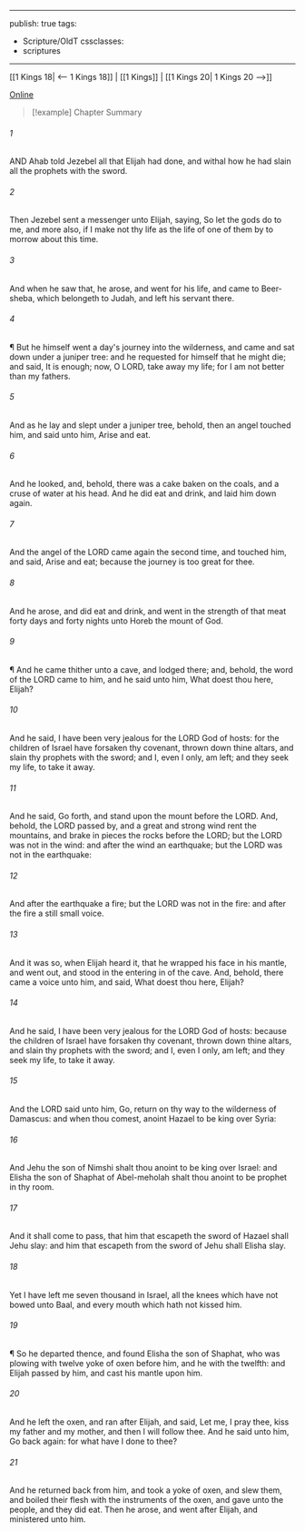 

---
publish: true
tags:
  - Scripture/OldT
cssclasses:
  - scriptures
---
[[1 Kings 18| <-- 1 Kings 18]] | [[1 Kings]] | [[1 Kings 20| 1 Kings 20 -->]]

[Online](https://churchofjesuschrist.org/study/scriptures/ot/1-kgs/19?lang=eng)

>[!example] Chapter Summary
>
###### 1
AND Ahab told Jezebel all that Elijah had done, and withal how he had slain all the prophets with the sword.
###### 2
Then Jezebel sent a messenger unto Elijah, saying, So let the gods do to me, and more also, if I make not thy life as the life of one of them by to morrow about this time.
###### 3
And when he saw that, he arose, and went for his life, and came to Beer-sheba, which belongeth to Judah, and left his servant there.
###### 4
¶ But he himself went a day's journey into the wilderness, and came and sat down under a juniper tree: and he requested for himself that he might die; and said, It is enough; now, O LORD, take away my life; for I am not better than my fathers.
###### 5
And as he lay and slept under a juniper tree, behold, then an angel touched him, and said unto him, Arise and eat.
###### 6
And he looked, and, behold, there was a cake baken on the coals, and a cruse of water at his head.  And he did eat and drink, and laid him down again.
###### 7
And the angel of the LORD came again the second time, and touched him, and said, Arise and eat; because the journey is too great for thee.
###### 8
And he arose, and did eat and drink, and went in the strength of that meat forty days and forty nights unto Horeb the mount of God.
###### 9
¶ And he came thither unto a cave, and lodged there; and, behold, the word of the LORD came to him, and he said unto him, What doest thou here, Elijah?
###### 10
And he said, I have been very jealous for the LORD God of hosts: for the children of Israel have forsaken thy covenant, thrown down thine altars, and slain thy prophets with the sword; and I, even I only, am left; and they seek my life, to take it away.
###### 11
And he said, Go forth, and stand upon the mount before the LORD.  And, behold, the LORD passed by, and a great and strong wind rent the mountains, and brake in pieces the rocks before the LORD; but the LORD was not in the wind: and after the wind an earthquake; but the LORD was not in the earthquake:
###### 12
And after the earthquake a fire; but the LORD was not in the fire: and after the fire a still small voice.
###### 13
And it was so, when Elijah heard it, that he wrapped his face in his mantle, and went out, and stood in the entering in of the cave.  And, behold, there came a voice unto him, and said, What doest thou here, Elijah?
###### 14
And he said, I have been very jealous for the LORD God of hosts: because the children of Israel have forsaken thy covenant, thrown down thine altars, and slain thy prophets with the sword; and I, even I only, am left; and they seek my life, to take it away.
###### 15
And the LORD said unto him, Go, return on thy way to the wilderness of Damascus: and when thou comest, anoint Hazael to be king over Syria:
###### 16
And Jehu the son of Nimshi shalt thou anoint to be king over Israel: and Elisha the son of Shaphat of Abel-meholah shalt thou anoint to be prophet in thy room.
###### 17
And it shall come to pass, that him that escapeth the sword of Hazael shall Jehu slay: and him that escapeth from the sword of Jehu shall Elisha slay.
###### 18
Yet I have left me seven thousand in Israel, all the knees which have not bowed unto Baal, and every mouth which hath not kissed him.
###### 19
¶ So he departed thence, and found Elisha the son of Shaphat, who was plowing with twelve yoke of oxen before him, and he with the twelfth: and Elijah passed by him, and cast his mantle upon him.
###### 20
And he left the oxen, and ran after Elijah, and said, Let me, I pray thee, kiss my father and my mother, and then I will follow thee.  And he said unto him, Go back again: for what have I done to thee?
###### 21
And he returned back from him, and took a yoke of oxen, and slew them, and boiled their flesh with the instruments of the oxen, and gave unto the people, and they did eat.  Then he arose, and went after Elijah, and ministered unto him.



